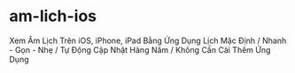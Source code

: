 # am-lich-ios
Xem Âm Lịch Trên iOS, iPhone, iPad Bằng Ứng Dụng Lịch Mặc Định / Nhanh - Gọn - Nhẹ / Tự Động Cập Nhật Hàng Năm / Không Cần Cài Thêm Ứng Dụng
